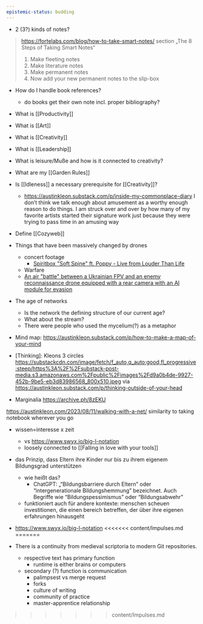 ```yaml
---
epistemic-status: budding
---
```


- 2 (3?) kinds of notes?
> 	https://fortelabs.com/blog/how-to-take-smart-notes/
> 	section „The 8 Steps of Taking Smart Notes“
> 	1. Make fleeting notes
> 	2. Make literature notes
> 	3. Make permanent notes
> 	4. Now add your new permanent notes to the slip-box

- How do I handle book references?
	- do books get their own note incl. proper bibliography?

- What is [[Productivity]]
- What is [[Art]]
- What is [[Creativity]]
- What is [[Leadership]]
- What is leisure/Muße and how is it connected to creativity?
- What are my [[Garden Rules]]
- Is [[Idleness]] a necessary prerequisite for [[Creativity]]?
	- https://austinkleon.substack.com/p/inside-my-commonplace-diary I don’t think we talk enough about amusement as a worthy enough reason to do things. I am struck over and over by how many of my favorite artists started their signature work just because they were trying to pass time in an amusing way
- Define [[Cozyweb]]
- Things that have been massively changed by drones
	- concert footage
		- [Spiritbox "Soft Spine" ft. Poppy - Live from Louder Than Life](https://www.youtube.com/watch?v=mMpEN2Jv7xM)
	- Warfare
	- [An air "battle" between a Ukrainian FPV and an enemy reconnaissance drone equipped with a rear camera with an AI module for evasion](https://x.com/wartranslated/status/1851248229100183713)
- The age of networks
	- Is the network the defining structure of our current age?
	- What about the stream?
	- There were people who used the mycelium(?) as a metaphor
- Mind map: https://austinkleon.substack.com/p/how-to-make-a-map-of-your-mind
- [Thinking]: Kleons 3 circles https://substackcdn.com/image/fetch/f_auto,q_auto:good,fl_progressive:steep/https%3A%2F%2Fsubstack-post-media.s3.amazonaws.com%2Fpublic%2Fimages%2Fd9a0b4de-9927-452b-9be5-eb3d83986568_800x510.jpeg via https://austinkleon.substack.com/p/thinking-outside-of-your-head
- Marginalia https://archive.ph/8zEKU

https://austinkleon.com/2023/08/11/walking-with-a-net/
similarity to taking notebook wherever you go

- wissen=interesse x zeit
	- vs https://www.swyx.io/big-l-notation
	- loosely connected to [[Falling in love with your tools]]

- das Prinzip, dass Eltern ihre Kinder nur bis zu ihrem eigenem Bildungsgrad unterstützen
	- wie heißt das?
		- ChatGPT: „“Bildungsbarriere durch Eltern” oder “intergenerationale Bildungshemmung” bezeichnet. Auch Begriffe wie “Bildungspessimismus” oder “Bildungsabwehr”
	- funktioniert auch für andere kontexte: menschen scheuen investitionen, die einen bereich betreffen, der über ihre eigenen erfahrungen hinausgeht
- https://www.swyx.io/big-l-notation
<<<<<<< content/Impulses.md
=======
- There is a continuity from medieval scriptoria to modern Git repositories.
	- respective text has primary function
		- runtime is either brains or computers
	- secondary (?) function is communication
		- palimpsest vs merge request
		- forks
		- culture of writing
		- community of practice
		- master-apprentice relationship
>>>>>>> content/Impulses.md

